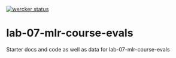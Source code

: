 [![wercker status](https://app.wercker.com/status/dae11d5aa4346c99519dea521019719d/s/master "wercker status")](https://app.wercker.com/project/byKey/dae11d5aa4346c99519dea521019719d)

# lab-07-mlr-course-evals
Starter docs and code as well as data for lab-07-mlr-course-evals
